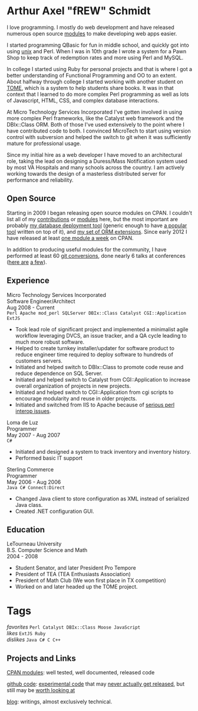 # Arthur Axel "fREW" Schmidt

I love programming. I mostly do web development and have released numerous
open source [modules](http://search.cpan.org/~frew) to make developing
web apps easier.

I started programming QBasic for fun
in middle school, and quickly got into using
[unix](https://en.wikipedia.org/wiki/SDF_Public_Access_Unix_System)
and Perl. When I was in 10th grade I wrote a system for a Pawn Shop to
keep track of redemption rates and more using Perl and MySQL.

In college I started using Ruby for personal projects
and that is where I got a better understanding of
Functional Programming and OO to an extent. About halfway
through college I started working with another student on
[TOME](http://code.google.com/p/ptome/source/list?num=250&start=547),
which is a system to help students share books. It was in that context
that I learned to do more complex Perl programming as well as lots of
Javascript, HTML, CSS, and complex database interactions.

At Micro Technology Services Incorporated I've gotten involved in using
more complex Perl frameworks, like the Catalyst web framework and the
DBIx::Class ORM. Both of those I've used extensively to the point where
I have contributed code to both.  I convinced MicroTech to start using
version control with subversion and helped the switch to git when it
was sufficiently mature for professional usage.

Since my initial hire as a web developer I have moved to an architectural
role, taking the lead on designing a Duress/Mass Notification system
used by most VA Hospitals and many schools across the country.  I am
actively working towards the design of a masterless distributed server
for performance and reliability.

## Open Source

Starting in 2009 I began releasing open source modules on CPAN.
I couldn't list all of my [contributions](https://github.com/frioux)
or [modules](https://metacpan.org/author/FREW) here,
but the most important are probably [my database deployment
tool](https://metacpan.org/module/DBIx::Class::DeploymentHandler)
(generic enough to have [a popular
tool](https://metacpan.org/module/DBIx::Class::Migration)
written on top of it), and [my set of ORM
extensions](https://metacpan.org/release/DBIx-Class-Helpers).
Since early 2012 I have released at least [one module a
week](http://onceaweek.cjmweb.net/longest) on CPAN.

In addition to producing useful modules for the
community, I have performed at least 60 [git
conversions](https://github.com/frioux/Git-Conversions/), done nearly 6 talks at
conferences ([here are](www.presentingperl.org/yn2010/)
[a few](https://www.youtube.com/watch?v=Vm_NlfHNVvg)).

## Experience

Micro Technology Services Incorporated  
Software Engineer/Architect  
Aug 2008 - Current  
`Perl Apache mod_perl SQLServer DBIx::Class Catalyst CGI::Application ExtJS`

* Took lead role of significant project and implemented a minimalist agile
  workflow leveraging DVCS, an issue tracker, and a QA cycle leading to much
  more robust software.
* Helped to create turnkey installer/updater for software product to reduce engineer
  time required to deploy software to hundreds of customers servers.
* Initiated and helped switch to DBIx::Class to promote code reuse and
  reduce dependence on SQL Server.
* Initiated and helped switch to Catalyst from CGI::Application to
  increase overall organization of projects in new projects.
* Initiated and helped switch to CGI::Application from cgi scripts to
  encourage modularity and reuse in older projects.
* Initiated and switched from IIS to
  Apache because of [serious perl interop
  issues](http://stackoverflow.com/questions/188896/why-does-iis-crash-when-i-print-to-stderr-in-perl).

Loma de Luz  
Programmer  
May 2007 - Aug 2007  
`C#`

* Initiated and designed a system to track inventory and inventory history.
* Performed basic IT support  

Sterling Commerce  
Programmer  
May 2006 - Aug 2006  
`Java C# Connect:Direct`

* Changed Java client to store configuration as XML instead of serialized
  Java class.
* Created .NET configuration GUI.

## Education

LeTourneau University  
B.S. Computer Science and Math  
2004 - 2008  

* Student Senator, and later President Pro Tempore
* President of TEA (TEA Enthusiasts Association)
* President of Math Club (We won first place in TX competition)
* Worked on and later headed up the TOME project.

# Tags

*favorites* `Perl Catalyst DBIx::Class Moose JavaScript`  
*likes* `ExtJS Ruby`  
*dislikes* `Java C# C C++`

## Projects and Links

[CPAN modules](http://search.cpan.org/~frew/): well tested, well
documented, released code

[github code](http://github.com/frioux): [experimental
code](https://github.com/frioux/autopot) that may
[never actually get released](https://github.com/frioux/teatime), but still may be [worth looking
at](https://github.com/frioux/drinkup)

[blog](http://blog.afoolishmanifesto.com): writings, almost exclusively
technical.

